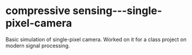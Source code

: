 # compressive sensing---single-pixel-camera
Basic simulation of single-pixel camera.
Worked on it for a class project on modern signal processing.
